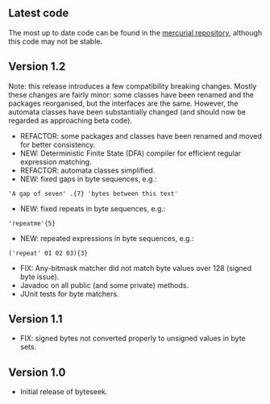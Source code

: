 ## Latest code ##

The most up to date code can be found in the [mercurial repository](http://code.google.com/p/byteseek/source/browse/), although this code may not be stable.

## Version 1.2 ##

Note: this release introduces a few compatibility breaking changes. Mostly these changes are fairly minor: some classes have been renamed and the packages reorganised, but the interfaces are the same. However, the automata classes have been substantially changed (and should now be regarded as approaching beta code).

  * REFACTOR: some packages and classes have been renamed and moved for better consistency.
  * NEW: Deterministic Finite State (DFA) compiler for efficient regular expression matching.
  * REFACTOR: automata classes simplified.
  * NEW: fixed gaps in byte sequences, e.g.:
```
'A gap of seven' .{7} 'bytes between this text'
```
  * NEW: fixed repeats in byte sequences, e.g.:
```
'repeatme'{5}
```
  * NEW: repeated expressions in byte sequences, e.g.:
```
('repeat' 01 02 03){3}
```
  * FIX: Any-bitmask matcher did not match byte values over 128 (signed byte issue).
  * Javadoc on all public (and some private) methods.
  * JUnit tests for byte matchers.

## Version 1.1 ##

  * FIX: signed bytes not converted properly to unsigned values in byte sets.

## Version 1.0 ##

  * Initial release of byteseek.